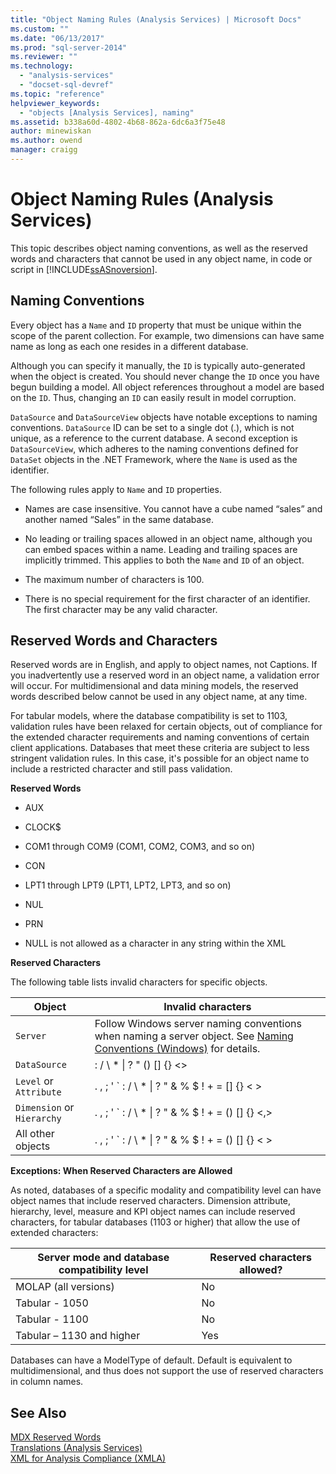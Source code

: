 ```yaml
---
title: "Object Naming Rules (Analysis Services) | Microsoft Docs"
ms.custom: ""
ms.date: "06/13/2017"
ms.prod: "sql-server-2014"
ms.reviewer: ""
ms.technology: 
  - "analysis-services"
  - "docset-sql-devref"
ms.topic: "reference"
helpviewer_keywords: 
  - "objects [Analysis Services], naming"
ms.assetid: b338a60d-4802-4b68-862a-6dc6a3f75e48
author: minewiskan
ms.author: owend
manager: craigg
---
```

# Object Naming Rules (Analysis Services)
  This topic describes object naming conventions, as well as the reserved words and characters that cannot be used in any object name, in code or script in [!INCLUDE[ssASnoversion](../../../includes/ssasnoversion-md.md)].  
  
##  <a name="bkmk_Names"></a> Naming Conventions  
 Every object has a `Name` and `ID` property that must be unique within the scope of the parent collection. For example, two dimensions can have same name as long as each one resides in a different database.  
  
 Although you can specify it manually, the `ID` is typically auto-generated when the object is created. You should never change the `ID` once you have begun building a model. All object references throughout a model are based on the `ID`. Thus, changing an `ID` can easily result in model corruption.  
  
 `DataSource` and `DataSourceView` objects have notable exceptions to naming conventions. `DataSource` ID can be set to a single dot (.), which is not unique, as a reference to the current database. A second exception is `DataSourceView`, which adheres to the naming conventions defined for `DataSet` objects in the .NET Framework, where the `Name` is used as the identifier.  
  
 The following rules apply to `Name` and `ID` properties.  
  
-   Names are case insensitive. You cannot have a cube named “sales” and another named “Sales” in the same database.  
  
-   No leading or trailing spaces allowed in an object name, although you can embed spaces within a name. Leading and trailing spaces are implicitly trimmed. This applies to both the `Name` and `ID` of an object.  
  
-   The maximum number of characters is 100.  
  
-   There is no special requirement for the first character of an identifier. The first character may be any valid character.  
  
##  <a name="bkmk_reserved"></a> Reserved Words and Characters  
 Reserved words are in English, and apply to object names, not Captions. If you inadvertently use a reserved word in an object name, a validation error will occur. For multidimensional and data mining models, the reserved words described below cannot be used in any object name, at any time.  
  
 For tabular models, where the database compatibility is set to 1103, validation rules have been relaxed for certain objects, out of compliance for the extended character requirements and naming conventions of certain client applications. Databases that meet these criteria are subject to less stringent validation rules. In this case, it's possible for an object name to include a restricted character and still pass validation.  
  
 **Reserved Words**  
  
-   AUX  
  
-   CLOCK$  
  
-   COM1 through COM9 (COM1, COM2, COM3, and so on)  
  
-   CON  
  
-   LPT1 through LPT9 (LPT1, LPT2, LPT3, and so on)  
  
-   NUL  
  
-   PRN  
  
-   NULL is not allowed as a character in any string within the XML  
  
 **Reserved Characters**  
  
 The following table lists invalid characters for specific objects.  
  
|Object|Invalid characters|  
|------------|------------------------|  
|`Server`|Follow Windows server naming conventions when naming a server object. See [Naming Conventions (Windows)](/windows/desktop/DNS/naming-conventions) for details.|  
|`DataSource`|: / \ * &#124; ? " () [] {} <>|  
|`Level` or `Attribute`|. , ; ' ` : / \ * &#124; ? " & % $ ! + = [] {} \< >|  
|`Dimension` or `Hierarchy`|. , ; ' ` : / \ * &#124; ? " & % $ ! + = () [] {} \<,>|  
|All other objects|. , ; ' ` : / \ * &#124; ? " & % $ ! + = () [] {} \< >|  
  
 **Exceptions: When Reserved Characters are Allowed**  
  
 As noted, databases of a specific modality and compatibility level can have object names that include reserved characters. Dimension attribute, hierarchy, level, measure and KPI object names can include reserved characters, for tabular databases (1103 or higher) that allow the use of extended characters:  
  
|Server mode and database compatibility level|Reserved characters allowed?|  
|--------------------------------------------------|----------------------------------|  
|MOLAP (all versions)|No|  
|Tabular - 1050|No|  
|Tabular - 1100|No|  
|Tabular – 1130 and higher|Yes|  
  
 Databases can have a ModelType of default. Default is equivalent to multidimensional, and thus does not support the use of reserved characters in column names.  
  
## See Also  
 [MDX Reserved Words](/sql/mdx/mdx-reserved-words)   
 [Translations &#40;Analysis Services&#41;](../../../analysis-services/translations-analysis-services.md)   
 [XML for Analysis Compliance &#40;XMLA&#41;](../../xmla/xml-for-analysis-compliance-xmla.md)  
  
  
